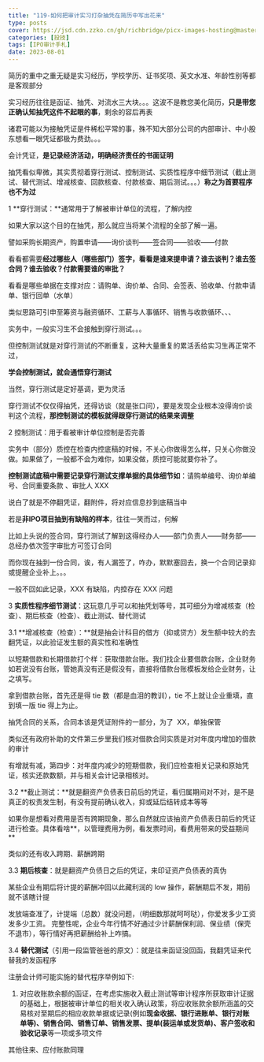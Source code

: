 ```yaml
---
title: "119-如何把审计实习打杂抽凭在简历中写出花来"
type: posts
cover: https://jsd.cdn.zzko.cn/gh/richbridge/picx-images-hosting@master/thumbnail/audit.png
categories: [投技]
tags: [IPO审计手札]
date: 2023-08-01
---
```

简历的重中之重无疑是实习经历，学校学历、证书奖项、英文水准、年龄性别等都是客观部分

实习经历往往是函证、抽凭、对流水三大块。。。这波不是教您美化简历，**只是带您正确认知抽凭这件不起眼的事**，剩余的容后再表

诸君可能以为接触凭证是件稀松平常的事，殊不知大部分公司的内部审计、中小股东想看一眼凭证都极为费劲。。。

会计凭证，**是记录经济活动，明确经济责任的书面证明**

抽凭看似卑微，其实贯彻着穿行测试、控制测试、实质性程序中细节测试（截止测试、替代测试、增减核查、回款核查、付款核查、期后测试。。。）**称之为首要程序也不为过**

1 **穿行测试：**通常用于了解被审计单位的流程，了解内控

如果大家以这个目的在抽凭，那么就应当将某个流程的全部了解一遍。

譬如采购长期资产，购置申请——询价谈判——签合同——验收——付款

  

看看都需要**经过哪些人（哪些部门）签字，看看是谁来提申请？谁去谈判？谁去签合同？谁去验收？付款需要谁的审批？**

看看是哪些单据在支撑对应：请购单、询价单、合同、会签表、验收单、付款申请单、银行回单（水单）

类似思路可引申至筹资与融资循环、工薪与人事循环、销售与收款循环、、、

实务中，一般实习生不会接触到穿行测试。。。

但控制测试就是对穿行测试的不断重复，这种大量重复的累活丢给实习生再正常不过，

**学会控制测试，就会通悟穿行测试**

当然，穿行测试是定好基调，更为灵活

穿行测试不仅仅得抽凭，还得访谈（就是张口问），要是发现企业根本没得询价谈判这个流程，**那控制测试的模板就得跟穿行测试的结果来调整**

2 控制测试：用于看被审计单位控制是否完善

实务中（部分）质控在检查内控底稿的时候，不关心你做得怎么样，只关心你做没做。如果做了，一般都不会为难你，如果没做，质控可能就要你补了。

  

**控制测试底稿中需要记录穿行测试支撑单据的具体细节如**：请购单编号、询价单编号、合同重要条款 、审批人 XXX

说白了就是不停翻凭证，翻附件，将对应信息抄到底稿当中

若是**非IPO项目抽到有缺陷的样本**，往往一笑而过，何解

比如上头说的签合同，穿行测试了解到这得经办人——部门负责人——财务部——总经办依次签字审批方可签订合同

而你现在抽到一份合同，诶，有人漏签了，咋办，默默塞回去，换一个合同记录抑或提醒企业补上。。。

一般不回如此记录，XXX 有缺陷，内控存在 XXX 问题

3 **实质性程序细节测试**：这玩意几乎可以和抽凭划等号，其可细分为增减核查（检查）、期后核查（检查）、截止测试、替代测试

3.1 **增减核查（检查）：**就是抽会计科目的借方（抑或贷方）发生额中较大的去翻凭证，以此验证发生额的真实性和准确性

  

以短期借款和长期借款打个样：获取借款台账。我们找企业要借款台账，企业财务如若说没有台账，管她真没有还是假没有，直接将借款台账模板发给企业财务，让之填写。

拿到借款台账，首先还是得 tie 数（都是血泪的教训），tie 不上就让企业重填，直到填一版 tie 得上为止。

抽凭合同的关系，合同本该是凭证附件的一部分，为了  XX，单独保管

类似还有政府补助的文件第三步里我们核对借款合同实质是对对年度内增加的借款的审计

有增就有减，第四步：对年度内减少的短期借款，我们应检查相关记录和原始凭证，核实还款数额，并与相关会计记录相核对。

3.2 **截止测试：**就是翻资产负债表日前后的凭证，看归属期间对不对，是不是真正的权责发生制，有没有提前确认收入，抑或延后结转成本等等

如果你是想看对费用是否有跨期现象，那么自然就应该抽资产负债表日前后的凭证进行检查。具体看啥**，以管理费用为例，看发票时间，看费用带来的受益期间**

类似的还有收入跨期、薪酬跨期

  

3.3 **期后核查**：就是翻资产负债日之后的凭证，来印证资产负债表的真伪

某些企业有期后将计提的薪酬冲回以此藏利润的 low 操作，薪酬期后不发，期前就不该瞎计提

发放端查准了，计提端（总数）就没问题，（明细数那就呵呵哒），你爱发多少工资发多少工资。 完整性呢，企业今年行情不好通过少计薪酬保利润、保业绩（保壳不退市），等行情好再把薪酬给补上咋搞。

3.4 **替代测试**（引用一段监管爸爸的原文）：就是往来函证没回函，我翻凭证来代替我的发函程序

注册会计师可能实施的替代程序举例如下:

1. 对应收账款余额的函证，在考虑实施收入截止测试等审计程序所获取审计证据的基础上，根据被审计单位的相关收入确认政策，将应收账款余额所涵盖的交易核对至期后的相应收款单据或记录(例如**现金收据、银行进账单、银行对账单等)、销售合同、销售订单、销售发票、提单(装运单或发货单)、客户签收和验收记录**等一项或多项文件

其他往来、应付账款同理